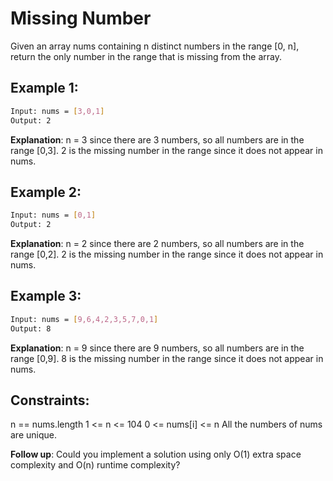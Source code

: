 # Missing Number

Given an array nums containing n distinct numbers in the range [0, n], return the only number in the range that is missing from the array.

## Example 1:

```bash
Input: nums = [3,0,1]
Output: 2
```

**Explanation**: n = 3 since there are 3 numbers, so all numbers are in the range [0,3]. 2 is the missing number in the range since it does not appear in nums.

## Example 2:

```bash
Input: nums = [0,1]
Output: 2
```

**Explanation**: n = 2 since there are 2 numbers, so all numbers are in the range [0,2]. 2 is the missing number in the range since it does not appear in nums.

## Example 3:

```bash
Input: nums = [9,6,4,2,3,5,7,0,1]
Output: 8
```

**Explanation**: n = 9 since there are 9 numbers, so all numbers are in the range [0,9]. 8 is the missing number in the range since it does not appear in nums.

## Constraints:

n == nums.length
1 <= n <= 104
0 <= nums[i] <= n
All the numbers of nums are unique.

**Follow up**: Could you implement a solution using only O(1) extra space complexity and O(n) runtime complexity?